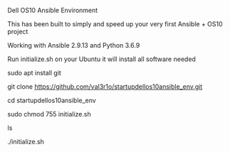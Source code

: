 Dell OS10 Ansible Environment

This has been built to simply and speed up your very first Ansible + OS10 project

Working with Ansible 2.9.13 and Python 3.6.9

Run initialize.sh on your Ubuntu it will install all software needed

sudo apt install git

git clone https://github.com/val3r1o/startupdellos10ansible_env.git

cd startupdellos10ansible_env

sudo chmod 755 initialize.sh

ls

./initialize.sh
